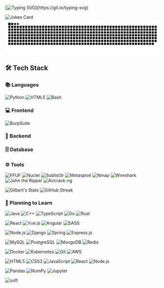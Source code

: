 [![Typing SVG](https://readme-typing-svg.herokuapp.com?font=Fira+Code&weight=600&pause=1000&width=800&height=40&lines=%F0%9F%87%B7%F0%9F%87%BA+Russian+(%D0%A0%D1%83%D1%81%D1%81%D0%BA%D0%B8%D0%B9)%3A+%D0%9F%D1%80%D0%B8%D0%B2%D0%B5%D1%82%2C+%D0%B1%D1%83%D0%B4%D1%83+%D1%80%D0%B0%D0%B4+%D1%81%D0%B4%D0%B5%D0%BB%D0%B0%D1%82%D1%8C+%D1%87%D1%82%D0%BE-%D1%82%D0%BE+%D0%BF%D0%BE%D0%BB%D0%B5%D0%B7%D0%BD%D0%BE%D0%B5!;%F0%9F%87%BA%F0%9F%87%B8+English%3A+Hi%2C+I'd+be+happy+to+create+something+useful!;%F0%9F%87%A8%F0%9F%87%B3+Chinese+(%E4%B8%AD%E6%96%87)%3A+%E4%BD%A0%E5%A5%BD%EF%BC%8C%E6%88%91%E5%BE%88%E4%B9%90%E6%84%8F%E5%88%9B%E9%80%A0%E4%B8%80%E4%BA%9B%E6%9C%89%E7%94%A8%E7%9A%84%E4%B8%9C%E8%A5%BF%EF%BC%81;%F0%9F%87%AE%F0%9F%87%B3+Hindi+(%E0%A4%B9%E0%A4%BF%E0%A4%A8%E0%A5%8D%E0%A4%A6%E0%A5%80)%3A+%E0%A4%A8%E0%A4%AE%E0%A4%B8%E0%A5%8D%E0%A4%A4%E0%A5%87%2C+%E0%A4%AE%E0%A5%88%E0%A4%82+%E0%A4%95%E0%A5%81%E0%A4%9B+%E0%A4%89%E0%A4%AA%E0%A4%AF%E0%A5%8B%E0%A4%97%E0%A5%80+%E0%A4%AC%E0%A4%A8%E0%A4%BE%E0%A4%A8%E0%A5%87+%E0%A4%95%E0%A5%87+%E0%A4%B2%E0%A4%BF%E0%A4%8F+%E0%A4%96%E0%A5%81%E0%A4%B6+%E0%A4%B0%E0%A4%B9%E0%A5%82%E0%A4%81%E0%A4%97%E0%A4%BE!)](https://git.io/typing-svg)

<img src="https://readme-jokes.vercel.app/api" alt="Jokes Card" />


<picture>
  <source media="(prefers-color-scheme: dark)" srcset="https://raw.githubusercontent.com/GilbertGoles/GilbertGoles/main/dist/github-snake-dark.svg">
  <source media="(prefers-color-scheme: light)" srcset="https://raw.githubusercontent.com/GilbertGoles/GilbertGoles/main/dist/github-snake.svg">
  <img alt="GitHub contributions snake game" src="https://raw.githubusercontent.com/GilbertGoles/GilbertGoles/main/dist/github-snake.svg">
</picture>

## 🛠️ Tech Stack


### 📚 Languages
![Python](https://img.shields.io/badge/Python-3776AB?style=for-the-badge&logo=python&logoColor=white)
![HTML5](https://img.shields.io/badge/HTML5-E34F26?style=for-the-badge&logo=html5&logoColor=white)
![Bash](https://img.shields.io/badge/Bash-4EAA25?style=for-the-badge&logo=gnubash&logoColor=white)

### 💻 Frontend 

![BurpSuite](https://img.shields.io/badge/burpSuite-F05032?style=for-the-badge&logo=burpsuite&logoColor=white)


### 🔧 Backend 
 

### 🗄️ Database 

### ⚙️ Tools

![FFUF](https://img.shields.io/badge/FFUF-00ADD8?style=for-the-badge&logo=go&logoColor=white)
![Nuclei](https://img.shields.io/badge/Nuclei-00D8FF?style=for-the-badge&logo=atom&logoColor=black)
![Sublist3r](https://img.shields.io/badge/Sublist3r-3776AB?style=for-the-badge&logo=python&logoColor=white)
![Metasploit](https://img.shields.io/badge/Metasploit-258FFA?style=for-the-badge&logo=metasploit&logoColor=white)
![Nmap](https://img.shields.io/badge/Nmap-000000?style=for-the-badge&logo=nmap&logoColor=white)
![Wireshark](https://img.shields.io/badge/Wireshark-1679A7?style=for-the-badge&logo=wireshark&logoColor=white)
![John the Ripper](https://img.shields.io/badge/John%20the%20Ripper-FF0000?style=for-the-badge&logo=shield&logoColor=white)
![Aircrack-ng](https://img.shields.io/badge/Aircrack--ng-C51A4A?style=for-the-badge&logo=wifi&logoColor=white)


![Gilbert's Stats](https://github-readme-stats.vercel.app/api?username=GilbertGoles&theme=dark&show_icons=true)
![GitHub Streak](https://github-readme-streak-stats.herokuapp.com/?user=GilbertGoles)

### 🎯 Planning to Learn

![Java](https://img.shields.io/badge/Java-ED8B00?style=for-the-badge&logo=java&logoColor=white)
![C++](https://img.shields.io/badge/C%2B%2B-00599C?style=for-the-badge&logo=c%2B%2B&logoColor=white)
![TypeScript](https://img.shields.io/badge/TypeScript-007ACC?style=for-the-badge&logo=typescript&logoColor=white)
![Go](https://img.shields.io/badge/Go-00ADD8?style=for-the-badge&logo=go&logoColor=white)
![Rust](https://img.shields.io/badge/Rust-000000?style=for-the-badge&logo=rust&logoColor=white)

![React](https://img.shields.io/badge/React-20232A?style=for-the-badge&logo=react&logoColor=61DAFB)
![Vue.js](https://img.shields.io/badge/Vue.js-35495E?style=for-the-badge&logo=vuedotjs&logoColor=4FC08D)
![Angular](https://img.shields.io/badge/Angular-DD0031?style=for-the-badge&logo=angular&logoColor=white)
![SASS](https://img.shields.io/badge/SASS-hotpink?style=for-the-badge&logo=SASS&logoColor=white)


![Node.js](https://img.shields.io/badge/Node.js-339933?style=for-the-badge&logo=nodedotjs&logoColor=white)
![Django](https://img.shields.io/badge/Django-092E20?style=for-the-badge&logo=django&logoColor=white)
![Spring](https://img.shields.io/badge/Spring-6DB33F?style=for-the-badge&logo=spring&logoColor=white)
![Express.js](https://img.shields.io/badge/Express.js-000000?style=for-the-badge&logo=express&logoColor=white)

![MySQL](https://img.shields.io/badge/MySQL-005C84?style=for-the-badge&logo=mysql&logoColor=white)
![PostgreSQL](https://img.shields.io/badge/PostgreSQL-316192?style=for-the-badge&logo=postgresql&logoColor=white)
![MongoDB](https://img.shields.io/badge/MongoDB-4EA94B?style=for-the-badge&logo=mongodb&logoColor=white)
![Redis](https://img.shields.io/badge/Redis-DC382D?style=for-the-badge&logo=redis&logoColor=white)

![Docker](https://img.shields.io/badge/Docker-2CA5E0?style=for-the-badge&logo=docker&logoColor=white)
![Kubernetes](https://img.shields.io/badge/Kubernetes-326CE5?style=for-the-badge&logo=kubernetes&logoColor=white)
![Git](https://img.shields.io/badge/Git-F05032?style=for-the-badge&logo=git&logoColor=white)
![AWS](https://img.shields.io/badge/AWS-FF9900?style=for-the-badge&logo=amazonaws&logoColor=white)

![HTML5](https://img.shields.io/badge/HTML5-E34F26?style=for-the-badge&logo=html5&logoColor=white)
![CSS3](https://img.shields.io/badge/CSS3-1572B6?style=for-the-badge&logo=css3&logoColor=white)
![JavaScript](https://img.shields.io/badge/JavaScript-F7DF1E?style=for-the-badge&logo=javascript&logoColor=black)
![React](https://img.shields.io/badge/React-20232A?style=for-the-badge&logo=react&logoColor=61DAFB)
![Node.js](https://img.shields.io/badge/Node.js-339933?style=for-the-badge&logo=nodedotjs&logoColor=white)


![Pandas](https://img.shields.io/badge/Pandas-2C2D72?style=for-the-badge&logo=pandas&logoColor=white)
![NumPy](https://img.shields.io/badge/Numpy-777BB4?style=for-the-badge&logo=numpy&logoColor=white)
![Jupyter](https://img.shields.io/badge/Jupyter-F37626?style=for-the-badge&logo=jupyter&logoColor=white)



![soft](https://capsule-render.vercel.app/api?type=soft&color=gradient&text=Come%20again!&fontSize=40&animation=twinkling)
